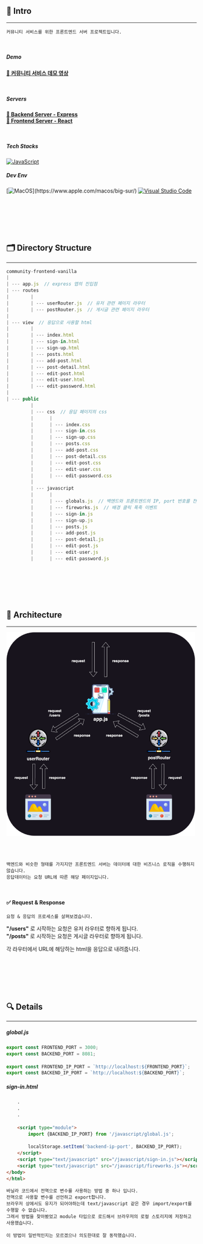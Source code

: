 ## 🚀 Intro
---
```
커뮤니티 서비스를 위한 프론트엔드 서버 프로젝트입니다.
```

<br>

##### Demo

__[🔗 커뮤니티 서비스 데모 영상](https://youtu.be/JTaqMh2IlZ8)__


<br>


##### Servers

__[🔗 Backend Server - Express](https://github.com/100-hours-a-week/5-ian-jeong-community-backend-express)__  
__[🔗 Frontend Server - React](https://github.com/100-hours-a-week/5-ian-jeong-community-front-react)__

<br>

##### Tech Stacks

[![JavaScript](https://img.shields.io/badge/JavaScript-F7DF1E?style=plastic&logo=javascript&logoColor=black)](https://developer.mozilla.org/en-US/docs/Web/JavaScript) 


##### Dev Env

[![MacOS](https://img.shields.io/badge/MacOS-000000?style=plastic&logo=macos&logoColor=black")](https://www.apple.com/macos/big-sur/) [![Visual Studio Code](https://img.shields.io/badge/Visual_Studio_Code-blue?style=plastic&logo=visualstudiocode&logoColor=white)](https://code.visualstudio.com/)




<br><br><br><br><br>

## 🗂️ Directory Structure
---

```javascript
community-frontend-vanilla
|
| --- app.js  // express 앱의 진입점
| --- routes
|        |
|        | --- userRouter.js  // 유저 관련 페이지 라우터
|        | --- postRouter.js  // 게시글 관련 페이지 라우터
|
| --- view  // 응답으로 사용할 html 
|        | 
|        | --- index.html
|        | --- sign-in.html
|        | --- sign-up.html
|        | --- posts.html
|        | --- add-post.html
|        | --- post-detail.html
|        | --- edit-post.html
|        | --- edit-user.html
|        | --- edit-password.html
|
| --- public
         |
         | --- css  // 응답 페이지의 css
         |      |
         |      | --- index.css
         |      | --- sign-in.css
         |      | --- sign-up.css
         |      | --- posts.css
         |      | --- add-post.css
         |      | --- post-detail.css
         |      | --- edit-post.css
         |      | --- edit-user.css
         |      | --- edit-password.css
         |
         | --- javascript  
         |      |
         |      | --- globals.js  // 백엔드와 프론트엔드의 IP, port 번호를 전역으로 관리하기 위해 작성 (모듈로 로드하고 localStorage에 저장)
         |      | --- fireworks.js  // 배경 클릭 폭죽 이벤트
         |      | --- sign-in.js
         |      | --- sign-up.js
         |      | --- posts.js
         |      | --- add-post.js
         |      | --- post-detail.js
         |      | --- edit-post.js
         |      | --- edit-user.js
         |      | --- edit-password.js

```






<br><br><br><br><br>

## 🏯 Architecture
---

<img src="./frontend-architecture.png" alt="My Image" width="500"/>


<br><br>

```
백엔드와 비슷한 형태를 가지지만 프론트엔드 서버는 데이터에 대한 비즈니스 로직을 수행하지 않습니다.
응답데이터는 요청 URL에 따른 해당 페이지입니다.
```


<br>

#### ✅ Request & Response
```
요청 & 응답의 프로세스를 살펴보겠습니다.
```

__"/users"__ 로 시작하는 요청은 유저 라우터로 향하게 됩니다.    
__"/posts"__ 로 시작하는 요청은 게시글 라우터로 향하게 됩니다.

각 라우터에서 URL에 해당하는 html을 응답으로 내려줍니다.



<br><br><br><br><br>

## 🔍 Details
---

##### global.js

```javascript
export const FRONTEND_PORT = 3000;
export const BACKEND_PORT = 8081;

export const FRONTEND_IP_PORT = `http://localhost:${FRONTEND_PORT}`;
export const BACKEND_IP_PORT = `http://localhost:${BACKEND_PORT}`;
```
##### sign-in.html
```html
    .
    .
    .

    <script type="module">
        import {BACKEND_IP_PORT} from '/javascript/global.js';

        localStorage.setItem('backend-ip-port', BACKEND_IP_PORT);        
    </script>
    <script type="text/javascript" src="/javascript/sign-in.js"></script>
    <script type="text/javascript" src="/javascript/fireworks.js"></script>
</body>
</html>
```



```
바닐라 코드에서 전역으로 변수를 사용하는 방법 중 하나 입니다.
전역으로 사용할 변수를 선언하고 export합니다.
브라우저 상에서도 유지가 되어야하는데 text/javascript 같은 경우 import/export를 수행할 수 없습니다.
그래서 방법을 찾아봤었고 module 타입으로 로드해서 브라우저의 로컬 스토리지에 저장하고 사용했습니다.

이 방법이 일반적인지는 모르겠으나 의도한대로 잘 동작했습니다.
```